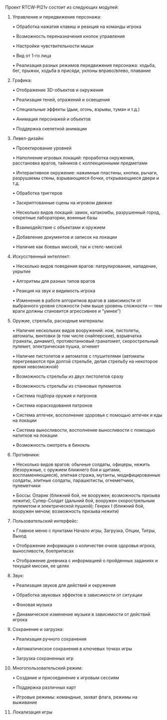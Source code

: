 Проект RTCW-PI21v состоит из следующих модулей:

1. Управление и передвижение персонажа:

   •	Обработка нажатия клавиш и реакция на команды игрока

   •	Возможность переназначения кнопок управления

   •	Настройки чувствительности мыши

   •	Вид от 1-го лица

   •	Реализация разных режимов передвижения персонажа: ходьба, бег, прыжки, ходьба в присяди, уклоны вправо/влево, плавание

2. Графика:

   •	Отображение 3D-объектов и окружения

   •	Реализация теней, отражений и освещения

   •	Специальные эффекты (дым, огонь, взрывы, туман и т.д.)

   •	Анимация персонажей и объектов

   •	Поддержка скелетной анимации

3. Левел-дизайн:

   •	Проектирование уровней

   •	Наполнение игровых локаций: проработка окружения, расстановка врагов, тайников с коллекционными предметами

   •	Интерактивное окружение: нажимные пластины, кнопки, рычаги, разрушаемы стены, взрывающиеся бочки, открывающиеся двери и т.д.

   •	Обработка триггеров

   •	Заскриптованные сцены на игровом движке

   •	Несколько видов локаций: замок, катакомбы, разрушенный город, секретные лаборатории, военные базы

   •	Взаимодействие с объектами и оружием

   •	Добавление документов и записок на локации

   •	Наличие как боевых миссий, так и стелс-миссий

4. Искусственный интеллект:

   •	Несколько видов поведения врагов: патрулирование, нападение, укрытие

   •	Алгоритмы для разных типов врагов

   •	Реакция на звук и видимость игрока

   •	Изменение в работе алгоритмов врагов в зависимости от выбранного уровня сложности (чем выше уровень сложности — тем враги должны становится агрессивнее и “умнее”)

5. Оружие, стрельба, расходные материалы:

   •	Наличие нескольких видов вооружений: нож, пистолеты, автоматы, винтовки (в том числе снайперские), взрывчатка (гранаты, динамит), противотанковый гранатомет, скорострельный пулемет, электрическая пушка, огнемет

   •	Наличие пистолетов и автоматов с глушителями (автоматы перегреваются при долгой стрельбе, делая стрельбу на некоторое время невозможной)

   •	Возможность стрельбы из двух пистолетов сразу

   •	Возможность стрельбы из станковых пулеметов

   •	Система подбора оружия и патронов

   •	Система израсходования патронов

   •	Система аптечек, восполнение здоровья с помощью аптечек и еды на локации

   •	Система выносливости, восполнение выносливости с помощью напитков на локации

   •	Возможность смотреть в бинокль

6. Противники:

   •	Несколько видов врагов: обычные солдаты, офицеры, нежить (безоружные, с оружием ближнего боя и щитами, воспламеняющиеся), элитная стража, мутанты, модифицированные солдаты, элитные солдаты, парашютисты, огнеметчики, пулеметчики

   •	Боссы: Оларик (ближний бой, не вооружен; возможность призыва нежити); Супер-Солдат (дальний бой, вооружен скорострельным пулеметом и электрической пушкой); Генрих I (ближний бой, вооружен мечом; возможность призыва нежити)

7. Пользовательский интерфейс:

   •	Главное меню с пунктами Начало игры, Загрузка, Опции, Титры, Выход

   •	Отображение информации о количестве очков здоровья игрока, выносливости, боеприпасах

   •	Отображение дневника с информацией о пройденных заданиях и текущей миссии, ее целях

8. Звук:

    •	Реализация звуков для действий и окружения

    •	Обработка звуковых эффектов в зависимости от ситуации

    •	Фоновая музыка

    •	Динамическое изменение музыки в зависимости от действий игрока

9. Сохранение и загрузка:

    •	Реализация ручного сохранения

    •	Автоматическое сохранения в ключевых точках игры

    •	Загрузка сохраненных игр

10. Многопользовательский режим:

    •	Создание и присоединение к игровым сессиям

    •	Поддержка различных карт

    •	Игровые режимы: командные, захват флага, режимы на выживание

11. Локализация игры
